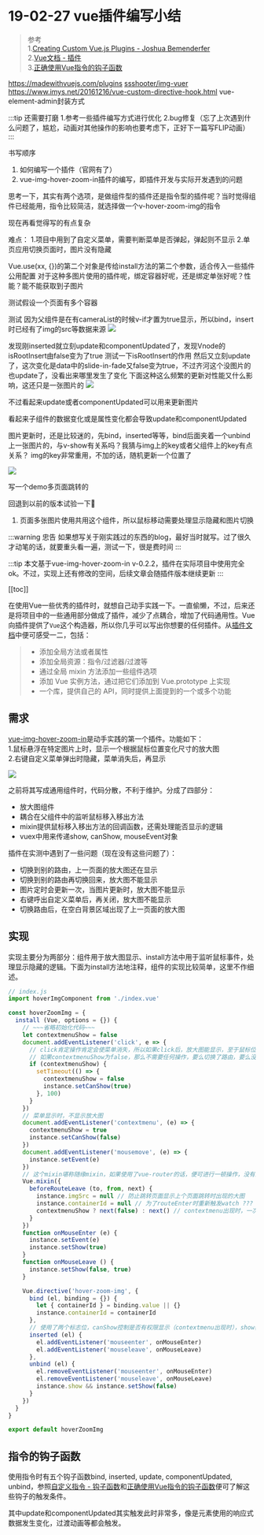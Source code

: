 # 19-02-27 vue插件编写小结

> 参考  
1.[Creating Custom Vue.js Plugins - Joshua Bemenderfer](https://alligator.io/vuejs/creating-custom-plugins/)  
2.[Vue文档 - 插件](https://cn.vuejs.org/v2/guide/plugins.html)  
3.[正确使用Vue指令的钩子函数](https://www.imys.net/20161216/vue-custom-directive-hook.html)  

https://madewithvuejs.com/plugins
[ssshooter/img-vuer](https://github.com/ssshooter/img-vuer)
https://www.imys.net/20161216/vue-custom-directive-hook.html
vue-element-admin封装方式

:::tip
还需要打磨
1.参考一些插件编写方式进行优化
2.bug修复（忘了上次遇到什么问题了，尴尬，动画对其他操作的影响也要考虑下，正好下一篇写FLIP动画）
:::


书写顺序
1. 如何编写一个插件（官网有了）
2. vue-img-hover-zoom-in插件的编写，即插件开发与实际开发遇到的问题





思考一下，其实有两个选项，是做组件型的插件还是指令型的插件呢？当时觉得组件已经能用，指令比较简洁，就选择做一个v-hover-zoom-img的指令

现在再看觉得写的有点复杂

难点：
1.项目中用到了自定义菜单，需要判断菜单是否弹起，弹起则不显示
2.单页应用切换页面时，图片没有隐藏


Vue.use(xx, {})的第二个对象是传给install方法的第二个参数，适合传入一些插件公用配置
对于这种多图片使用的插件呢，绑定容器好呢，还是绑定单张好呢？性能？能不能获取到子图片

测试假设一个页面有多个容器



测试
因为父组件是在有cameraList的时候v-if才置为true显示，所以bind，insert时已经有了img的src等数据来源
![](./images/2019-02-27-16-45-00.png)

发现刚inserted就立刻update和componentUpdated了，发现Vnode的isRootInsert由false变为了true
测试一下isRootInsert的作用
然后又立刻update了，这次变化是data中的slide-in-fade又false变为true，不过齐河这个没图片的也update了，没看出来哪里发生了变化
下面这种这么频繁的更新对性能又什么影响，这还只是一张图片的
![](./images/2019-02-27-17-21-03.png)

不过看起来update或者componentUpdated可以用来更新图片

看起来子组件的数据变化或是属性变化都会导致update和componentUpdated


图片更新时，还是比较迷的，先bind，inserted等等，bind后面夹着一个unbind上一张图片的，与v-show有关系吗？我猜与img上的key或者父组件上的key有点关系？
img的key非常重用，不加的话，随机更新一个位置了

![](./images/2019-02-27-17-36-51.png)

写一个demo多页面跳转的

回退到以前的版本试验一下:dash:

1. 页面多张图片使用共用这个组件，所以鼠标移动需要处理显示隐藏和图片切换


:::warning 忠告
如果想写关于刚实践过的东西的blog，最好当时就写。过了很久才动笔的话，就要重头看一遍，测试一下，很是费时间
:::

:::tip
本文基于vue-img-hover-zoom-in v-0.2.2，插件在实际项目中使用完全ok。不过，实现上还有修改的空间，后续文章会随插件版本继续更新
:::

[[toc]]

在使用Vue一些优秀的插件时，就想自己动手实践一下。一直偷懒，不过，后来还是将项目中的一些通用部分做成了插件，减少了点耦合，增加了代码通用性。Vue向插件提供了`Vue`这个构造器，所以你几乎可以写出你想要的任何插件。从[插件文档](https://cn.vuejs.org/v2/guide/plugins.html)中便可感受一二，包括：
> - 添加全局方法或者属性
> - 添加全局资源：指令/过滤器/过渡等
> - 通过全局 mixin 方法添加一些组件选项
> - 添加 Vue 实例方法，通过把它们添加到 Vue.prototype 上实现
> - 一个库，提供自己的 API，同时提供上面提到的一个或多个功能


## 需求

[vue-img-hover-zoom-in](https://github.com/guidetheorient/vue-img-hover-zoom-in)是动手实践的第一个插件。功能如下：  
1.鼠标悬浮在特定图片上时，显示一个根据鼠标位置变化尺寸的放大图  
2.右键自定义菜单弹出时隐藏，菜单消失后，再显示  

![](./images/vue-img-hover-zoom-in.gif)

之前将其写成通用组件时，代码分散，不利于维护。分成了四部分：  
- 放大图组件
- 耦合在父组件中的监听鼠标移入移出方法
- mixin提供鼠标移入移出方法的回调函数，还需处理能否显示的逻辑
- vuex中用来传递show, canShow, mouseEvent对象

插件在实测中遇到了一些问题（现在没有这些问题了）：
- 切换到别的路由，上一页面的放大图还在显示
- 切换到别的路由再切换回来，放大图不能显示
- 图片定时会更新一次，当图片更新时，放大图不能显示
- 右键呼出自定义菜单后，再关闭，放大图不能显示
- 切换路由后，在空白背景区域出现了上一页面的放大图

## 实现

实现主要分为两部分：组件用于放大图显示、install方法中用于监听鼠标事件，处理显示隐藏的逻辑。下面为install方法地注释，组件的实现比较简单，这里不作细述。

```js
// index.js 
import hoverImgComponent from './index.vue'

const hoverZoomImg = {
  install (Vue, options = {}) {
    // ~~~省略初始化代码~~~
    let contextmenuShow = false
    document.addEventListener('click', e => {
      // click肯定操作肯定会使菜单消失，所以如果click后，放大图能显示，至于鼠标位置有没有可以显示的图片，这部分逻辑都在hoverImgComponent组件中
      // 如果contextmenuShow为false，那么不需要任何操作，要么切换了路由，要么没有触发任何交互
      if (contextmenuShow) {
        setTimeout(() => {
          contextmenuShow = false
          instance.setCanShow(true)
        }, 100)
      }
    })
    // 菜单显示时，不显示放大图
    document.addEventListener('contextmenu', (e) => {
      contextmenuShow = true
      instance.setCanShow(false)
    })
    document.addEventListener('mousemove', (e) => {
      instance.setEvent(e)
    })
    // 这个mixin堪称随缘mixin，如果使用了vue-router的话，便可进行一顿操作，没有的话也就当时无用代码了
    Vue.mixin({
      beforeRouteLeave (to, from, next) {
        instance.imgSrc = null // 防止跳转页面显示上个页面跳转时出现的大图
        instance.containerId = null // 为了routeEnter时重新触发watch ???
        contextmenuShow ? next(false) : next() // contextmenu出现时，一次click只能使contextmenu隐藏，而不是离开页面
      }
    })
    function onMouseEnter (e) {
      instance.setEvent(e)
      instance.setShow(true)
    }
    function onMouseLeave () {
      instance.setShow(false, true)
    }

    Vue.directive('hover-zoom-img', {
      bind (el, binding = {}) {
        let { containerId } = binding.value || {}
        instance.containerId = containerId
      },
      // 使用了两个标志位，canShow控制是否有权限显示（contextmenu出现时），show表示此处有可以显示的资源（img）
      inserted (el) {
        el.addEventListener('mouseenter', onMouseEnter)
        el.addEventListener('mouseleave', onMouseLeave)
      },
      unbind (el) {
        el.removeEventListener('mouseenter', onMouseEnter)
        el.removeEventListener('mouseleave', onMouseLeave)
        instance.show && instance.setShow(false)
      }
    })
  }
}

export default hoverZoomImg
```

## 指令的钩子函数

使用指令时有五个钩子函数bind, inserted, update, componentUpdated, unbind，参照[自定义指令 - 钩子函数](https://cn.vuejs.org/v2/guide/custom-directive.html#%E9%92%A9%E5%AD%90%E5%87%BD%E6%95%B0)和[正确使用Vue指令的钩子函数](https://www.imys.net/20161216/vue-custom-directive-hook.html)便可了解这些钩子的触发条件。

其中update和componentUpdated其实触发此时非常多，像是元素使用的响应式数据发生变化，过渡动画等都会触发。
